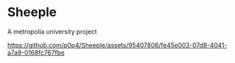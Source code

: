 # Sheeple

A metropolia university project

https://github.com/p0p4/Sheeple/assets/95407806/fe45e003-07d8-4041-a7a9-0168fc767fbe
